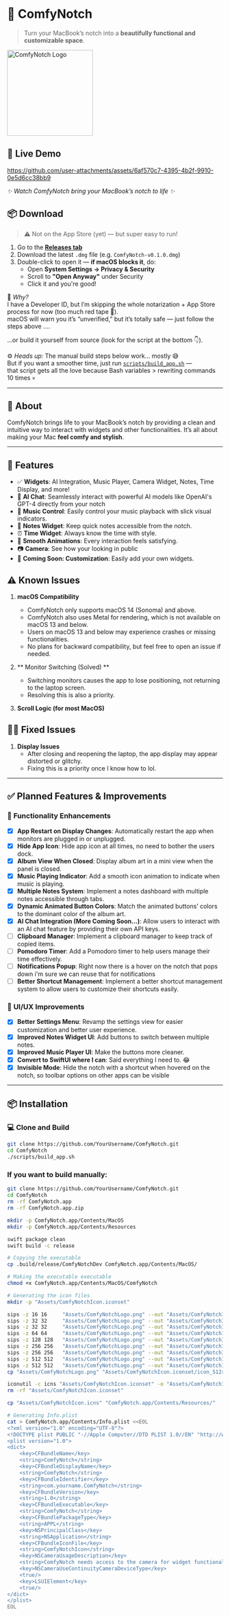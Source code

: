 # 🚀 ComfyNotch

> Turn your MacBook’s notch into a **beautifully functional and customizable space**.

<img src="Assets/ComfyNotchLogo.png" alt="ComfyNotch Logo" width="200"/>


## 🎥 Live Demo

https://github.com/user-attachments/assets/6af570c7-4395-4b2f-9910-0e5d6cc38bb9

_✨ Watch ComfyNotch bring your MacBook’s notch to life ✨_

## 📦 Download

> ⚠️ Not on the App Store (yet) — but super easy to run!

1. Go to the [**Releases tab**](https://github.com/AryanRogye/ComfyNotch/releases)
2. Download the latest `.dmg` file (e.g. `ComfyNotch-v0.1.0.dmg`)
3. Double-click to open it — **if macOS blocks it**, do:
   - Open **System Settings → Privacy & Security**
   - Scroll to **"Open Anyway"** under Security
   - Click it and you're good!

🧠 *Why?*  
I have a Developer ID, but I’m skipping the whole notarization + App Store process for now (too much red tape 🫠).  
macOS will warn you it’s “unverified,” but it’s totally safe — just follow the steps above ....

...or build it yourself from source (look for the script at the bottom 👇).

⚙️ *Heads up:* The manual build steps below work… mostly 😅  
But if you want a smoother time, just run [`scripts/build_app.sh`](scripts/build_app.sh) —  
that script gets all the love because Bash variables > rewriting commands 10 times 💀

---

## 📖 About

ComfyNotch brings life to your MacBook’s notch by providing a clean and intuitive way to interact with widgets and other functionalities. It’s all about making your Mac **feel comfy and stylish**. 

---

## 🎉 Features

- ✅ **Widgets**: AI Integration, Music Player, Camera Widget, Notes, Time Display, and more!
- 🤖 **AI Chat**: Seamlessly interact with powerful AI models like OpenAI's GPT-4 directly from your notch
- 🎵 **Music Control**: Easily control your music playback with slick visual indicators.
- 📝 **Notes Widget**: Keep quick notes accessible from the notch.
- ⏰ **Time Widget**: Always know the time with style.
- 🔄 **Smooth Animations**: Every interaction feels satisfying.
- 📷 **Camera**: See how your looking in public
- 🎨 **Coming Soon: Customization**: Easily add your own widgets.

## ⚠️ Known Issues

1. **macOS Compatibility**  
   - ComfyNotch only supports macOS 14 (Sonoma) and above.  
   - ComfyNotch also uses Metal for rendering, which is not available on macOS 13 and below.
   - Users on macOS 13 and below may experience crashes or missing functionalities.  
   - No plans for backward compatibility, but feel free to open an issue if needed.  

2. ** Monitor Switching (Solved) **  
   - Switching monitors causes the app to lose positioning, not returning to the laptop screen.  
   - Resolving this is also a priority.  

3. **Scroll Logic (for most MacOS)**

## 👏🏽 Fixed Issues
1. **Display Issues**  
   - After closing and reopening the laptop, the app display may appear distorted or glitchy.  
   - Fixing this is a priority once I know how to lol.


---

## ✅ **Planned Features & Improvements**

### 🔧 **Functionality Enhancements**
- [x] **App Restart on Display Changes**: Automatically restart the app when monitors are plugged in or unplugged.
- [x] **Hide App Icon**: Hide app icon at all times, no need to bother the users dock.
- [x] **Album View When Closed**: Display album art in a mini view when the panel is closed.
- [x] **Music Playing Indicator**: Add a smooth icon animation to indicate when music is playing.
- [x] **Multiple Notes System**: Implement a notes dashboard with multiple notes accessible through tabs.
- [x] **Dynamic Animated Button Colors**: Match the animated buttons’ colors to the dominant color of the album art.
- [x] **AI Chat Integration (More Coming Soon...)**: Allow users to interact with an AI chat feature by providing their own API keys.
- [ ] **Clipboard Manager**: Implement a clipboard manager to keep track of copied items.
- [ ] **Pomodoro Timer**: Add a Pomodoro timer to help users manage their time effectively.
- [ ] **Notifications Popup**: Right now there is a hover on the notch that pops down i'm sure we can reuse that for notifications
- [ ] **Better Shortcut Management**: Implement a better shortcut management system to allow users to customize their shortcuts easily.

### 🎨 **UI/UX Improvements**
- [x] **Better Settings Menu**: Revamp the settings view for easier customization and better user experience.
- [x] **Improved Notes Widget UI**: Add buttons to switch between multiple notes.
- [x] **Improved Music Player UI**: Make the buttons more cleaner.
- [x] **Convert to SwiftUI where I can**: Said everything I need to. 😂
- [x] **Invisible Mode**: Hide the notch with a shortcut when hovered on the notch, so toolbar options on other apps can be visible

---

## 📦 Installation

### 💻 **Clone and Build**
```bash
git clone https://github.com/YourUsername/ComfyNotch.git
cd ComfyNotch
./scripts/build_app.sh
```

### If you want to build manually:

```bash
git clone https://github.com/YourUsername/ComfyNotch.git
cd ComfyNotch
rm -rf ComfyNotch.app
rm -rf ComfyNotch.app.zip

mkdir -p ComfyNotch.app/Contents/MacOS
mkdir -p ComfyNotch.app/Contents/Resources

swift package clean
swift build -c release

# Copying the executable
cp .build/release/ComfyNotchDev ComfyNotch.app/Contents/MacOS/

# Making the executable executable
chmod +x ComfyNotch.app/Contents/MacOS/ComfyNotch

# Generating the icon files
mkdir -p "Assets/ComfyNotchIcon.iconset"

sips -z 16 16     "Assets/ComfyNotchLogo.png" --out "Assets/ComfyNotchIcon.iconset/icon_16x16.png"
sips -z 32 32     "Assets/ComfyNotchLogo.png" --out "Assets/ComfyNotchIcon.iconset/icon_16x16@2x.png"
sips -z 32 32     "Assets/ComfyNotchLogo.png" --out "Assets/ComfyNotchIcon.iconset/icon_32x32.png"
sips -z 64 64     "Assets/ComfyNotchLogo.png" --out "Assets/ComfyNotchIcon.iconset/icon_32x32@2x.png"
sips -z 128 128   "Assets/ComfyNotchLogo.png" --out "Assets/ComfyNotchIcon.iconset/icon_128x128.png"
sips -z 256 256   "Assets/ComfyNotchLogo.png" --out "Assets/ComfyNotchIcon.iconset/icon_128x128@2x.png"
sips -z 256 256   "Assets/ComfyNotchLogo.png" --out "Assets/ComfyNotchIcon.iconset/icon_256x256.png"
sips -z 512 512   "Assets/ComfyNotchLogo.png" --out "Assets/ComfyNotchIcon.iconset/icon_256x256@2x.png"
sips -z 512 512   "Assets/ComfyNotchLogo.png" --out "Assets/ComfyNotchIcon.iconset/icon_512x512.png"
cp "Assets/ComfyNotchLogo.png" "Assets/ComfyNotchIcon.iconset/icon_512x512@2x.png"

iconutil -c icns "Assets/ComfyNotchIcon.iconset" -o "Assets/ComfyNotchIcon.icns"
rm -rf "Assets/ComfyNotchIcon.iconset"

cp "Assets/ComfyNotchIcon.icns" "ComfyNotch.app/Contents/Resources/"

# Generating Info.plist
cat > ComfyNotch.app/Contents/Info.plist <<EOL
<?xml version="1.0" encoding="UTF-8"?>
<!DOCTYPE plist PUBLIC "-//Apple Computer//DTD PLIST 1.0//EN" "http://www.apple.com/DTDs/PropertyList-1.0.dtd">
<plist version="1.0">
<dict>
    <key>CFBundleName</key>
    <string>ComfyNotch</string>
    <key>CFBundleDisplayName</key>
    <string>ComfyNotch</string>
    <key>CFBundleIdentifier</key>
    <string>com.yourname.ComfyNotch</string>
    <key>CFBundleVersion</key>
    <string>1.0</string>
    <key>CFBundleExecutable</key>
    <string>ComfyNotch</string>
    <key>CFBundlePackageType</key>
    <string>APPL</string>
    <key>NSPrincipalClass</key>
    <string>NSApplication</string>
    <key>CFBundleIconFile</key>
    <string>ComfyNotchIcon</string>
    <key>NSCameraUsageDescription</key>
    <string>ComfyNotch needs access to the camera for widget functionalities.</string>
    <key>NSCameraUseContinuityCameraDeviceType</key>
    <true/>
    <key>LSUIElement</key>
    <true/>
</dict>
</plist>
EOL
```
